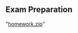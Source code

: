 ## Exam Preparation

"[homework.zip](https://github.com/jasssonpet/TelerikAcademy/raw/master/Programming/4.HighQualityCode/19.ExamPreparation/homework.zip)"

